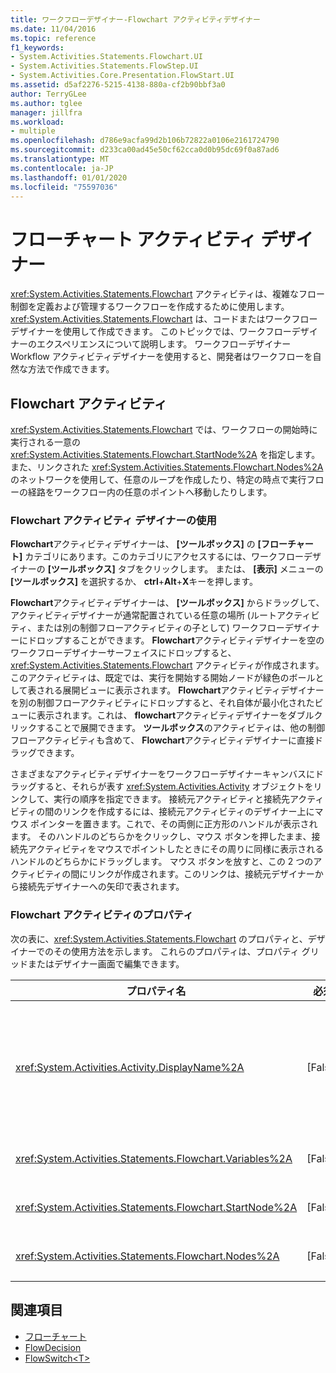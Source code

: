 ```yaml
---
title: ワークフローデザイナー-Flowchart アクティビティデザイナー
ms.date: 11/04/2016
ms.topic: reference
f1_keywords:
- System.Activities.Statements.Flowchart.UI
- System.Activities.Statements.FlowStep.UI
- System.Activities.Core.Presentation.FlowStart.UI
ms.assetid: d5af2276-5215-4138-880a-cf2b90bbf3a0
author: TerryGLee
ms.author: tglee
manager: jillfra
ms.workload:
- multiple
ms.openlocfilehash: d786e9acfa99d2b106b72822a0106e2161724790
ms.sourcegitcommit: d233ca00ad45e50cf62cca0d0b95dc69f0a87ad6
ms.translationtype: MT
ms.contentlocale: ja-JP
ms.lasthandoff: 01/01/2020
ms.locfileid: "75597036"
---
```

# <a name="flowchart-activity-designer"></a>フローチャート アクティビティ デザイナー

<xref:System.Activities.Statements.Flowchart> アクティビティは、複雑なフロー制御を定義および管理するワークフローを作成するために使用します。 <xref:System.Activities.Statements.Flowchart> は、コードまたはワークフローデザイナーを使用して作成できます。 このトピックでは、ワークフローデザイナーのエクスペリエンスについて説明します。 ワークフローデザイナー Workflow アクティビティデザイナーを使用すると、開発者はワークフローを自然な方法で作成できます。

## <a name="the-flowchart-activity"></a>Flowchart アクティビティ

<xref:System.Activities.Statements.Flowchart> では、ワークフローの開始時に実行される一意の <xref:System.Activities.Statements.Flowchart.StartNode%2A> を指定します。また、リンクされた <xref:System.Activities.Statements.Flowchart.Nodes%2A> のネットワークを使用して、任意のループを作成したり、特定の時点で実行フローの経路をワークフロー内の任意のポイントへ移動したりします。

### <a name="using-the-flowchart-activity-designer"></a>Flowchart アクティビティ デザイナーの使用

**Flowchart**アクティビティデザイナーは、 **[ツールボックス]** の **[フローチャート]** カテゴリにあります。このカテゴリにアクセスするには、ワークフローデザイナーの **[ツールボックス]** タブをクリックします。 または、 **[表示]** メニューの **[ツールボックス]** を選択するか、 **ctrl**+**Alt**+**X**キーを押します。

**Flowchart**アクティビティデザイナーは、 **[ツールボックス]** からドラッグして、アクティビティデザイナーが通常配置されている任意の場所 (ルートアクティビティ、または別の制御フローアクティビティの子として) ワークフローデザイナーにドロップすることができます。 **Flowchart**アクティビティデザイナーを空のワークフローデザイナーサーフェイスにドロップすると、<xref:System.Activities.Statements.Flowchart> アクティビティが作成されます。このアクティビティは、既定では、実行を開始する開始ノードが緑色のボールとして表される展開ビューに表示されます。 **Flowchart**アクティビティデザイナーを別の制御フローアクティビティにドロップすると、それ自体が最小化されたビューに表示されます。これは、 **flowchart**アクティビティデザイナーをダブルクリックすることで展開できます。 **ツールボックス**のアクティビティは、他の制御フローアクティビティも含めて、 **Flowchart**アクティビティデザイナーに直接ドラッグできます。

さまざまなアクティビティデザイナーをワークフローデザイナーキャンバスにドラッグすると、それらが表す <xref:System.Activities.Activity> オブジェクトをリンクして、実行の順序を指定できます。 接続元アクティビティと接続先アクティビティの間のリンクを作成するには、接続元アクティビティのデザイナー上にマウス ポインターを置きます。これで、その両側に正方形のハンドルが表示されます。 そのハンドルのどちらかをクリックし、マウス ボタンを押したまま、接続先アクティビティをマウスでポイントしたときにその周りに同様に表示されるハンドルのどちらかにドラッグします。 マウス ボタンを放すと、この 2 つのアクティビティの間にリンクが作成されます。このリンクは、接続元デザイナーから接続先デザイナーへの矢印で表されます。

### <a name="flowchart-activity-properties"></a>Flowchart アクティビティのプロパティ

次の表に、<xref:System.Activities.Statements.Flowchart> のプロパティと、デザイナーでのその使用方法を示します。 これらのプロパティは、プロパティ グリッドまたはデザイナー画面で編集できます。

|プロパティ名|必須|使用状況|
|-|--------------|-|
|<xref:System.Activities.Activity.DisplayName%2A>|[False]|ヘッダーのアクティビティ デザイナーの表示名を指定します。 既定値は Flowchart です。 この値は、 **[プロパティ]** ウィンドウで編集することも、アクティビティデザイナーのヘッダーで直接編集することもできます。<br /><br /> <xref:System.Activities.Activity.DisplayName%2A> は必須ではありませんが、使用することをお勧めします。|
|<xref:System.Activities.Statements.Flowchart.Variables%2A>|[False]|子アクティビティ間で状態を共有するために、この <xref:System.Activities.Statements.Flowchart> 内にスコープ設定された変数のコレクション。|
|<xref:System.Activities.Statements.Flowchart.StartNode%2A>|[False]|<xref:System.Activities.Statements.FlowNode> の開始時に実行される <xref:System.Activities.Statements.Flowchart>。|
|<xref:System.Activities.Statements.Flowchart.Nodes%2A>|[False]|<xref:System.Activities.Statements.FlowNode> 内の <xref:System.Activities.Statements.Flowchart> オブジェクトのコレクションが格納されます。|

## <a name="see-also"></a>関連項目

- [フローチャート](../workflow-designer/flowchart-activity-designers.md)
- [FlowDecision](../workflow-designer/flowdecision-activity-designer.md)
- [FlowSwitch\<T>](../workflow-designer/flowswitch-t-activity-designer.md)
